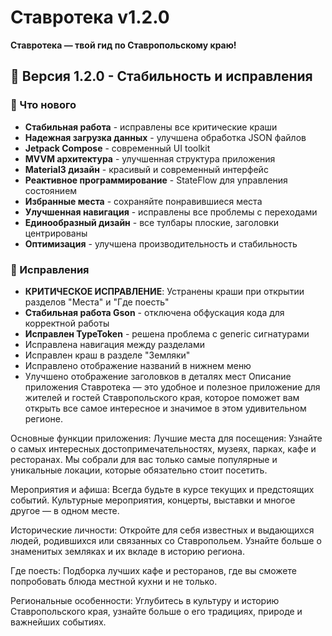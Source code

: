 # Ставротека v1.2.0

**Ставротека — твой гид по Ставропольскому краю!**

## 📱 Версия 1.2.0 - Стабильность и исправления

### 🚀 Что нового
- **Стабильная работа** - исправлены все критические краши
- **Надежная загрузка данных** - улучшена обработка JSON файлов
- **Jetpack Compose** - современный UI toolkit
- **MVVM архитектура** - улучшенная структура приложения
- **Material3 дизайн** - красивый и современный интерфейс
- **Реактивное программирование** - StateFlow для управления состоянием
- **Избранные места** - сохраняйте понравившиеся места
- **Улучшенная навигация** - исправлены все проблемы с переходами
- **Единообразный дизайн** - все тулбары плоские, заголовки центрированы
- **Оптимизация** - улучшена производительность и стабильность

### 🐛 Исправления
- **КРИТИЧЕСКОЕ ИСПРАВЛЕНИЕ**: Устранены краши при открытии разделов "Места" и "Где поесть"
- **Стабильная работа Gson** - отключена обфускация кода для корректной работы
- **Исправлен TypeToken** - решена проблема с generic сигнатурами
- Исправлена навигация между разделами
- Исправлен краш в разделе "Земляки"
- Исправлено отображение названий в нижнем меню
- Улучшено отображение заголовков в деталях мест
Описание приложения
Ставротека — это удобное и полезное приложение для жителей и гостей Ставропольского края, которое поможет вам открыть все самое интересное и значимое в этом удивительном регионе.

Основные функции приложения:
Лучшие места для посещения: Узнайте о самых интересных достопримечательностях, музеях, парках, кафе и ресторанах. Мы собрали для вас только самые популярные и уникальные локации, которые обязательно стоит посетить.

Мероприятия и афиша: Всегда будьте в курсе текущих и предстоящих событий. Культурные мероприятия, концерты, выставки и многое другое — в одном месте.

Исторические личности: Откройте для себя известных и выдающихся людей, родившихся или связанных со Ставропольем. Узнайте больше о знаменитых земляках и их вкладе в историю региона.

Где поесть: Подборка лучших кафе и ресторанов, где вы сможете попробовать блюда местной кухни и не только.

Региональные особенности: Углубитесь в культуру и историю Ставропольского края, узнайте больше о его традициях, природе и важнейших событиях.

